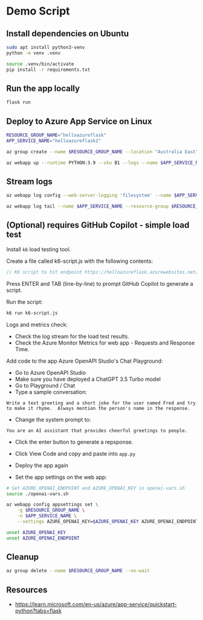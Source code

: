 Demo Script
===========

Install dependencies on Ubuntu
-------------------------------

```sh
sudo apt install python3-venv
python -m venv .venv

source .venv/bin/activate
pip install -r requirements.txt
```

Run the app locally
-------------------

```sh
flask run
```

Deploy to Azure App Service on Linux
------------------------------------

```sh
RESOURCE_GROUP_NAME="helloazureflask"
APP_SERVICE_NAME="helloazureflask2"

az group create --name $RESOURCE_GROUP_NAME --location "Australia East"

az webapp up --runtime PYTHON:3.9 --sku B1 --logs --name $APP_SERVICE_NAME --resource-group $RESOURCE_GROUP_NAME
```

Stream logs
-----------

```sh
az webapp log config --web-server-logging 'filesystem' --name $APP_SERVICE_NAME --resource-group $RESOURCE_GROUP_NAME

az webapp log tail --name $APP_SERVICE_NAME --resource-group $RESOURCE_GROUP_NAME
```

(Optional) requires GitHub Copilot - simple load test
-----------------------------------------------------

Install `k6` load testing tool.

Create a file called k6-script.js with the following contents:

```javascript
// K6 script to hit endpoint https://helloazureflask.azurewebsites.net/ for 30s with 10 VUs
```

Press ENTER and TAB (line-by-line) to prompt GitHub Copilot to generate a script.

Run the script:

```sh
k6 run k6-script.js
```

Logs and metrics check:

* Check the log stream for the load test results.
* Check the Azure Monitor Metrics for web app - Requests and Response Time.

Add code to the app Azure OpenAPI Studio's Chat Playground:

* Go to Azure OpenAPI Studio
* Make sure you have deployed a ChatGPT 3.5 Turbo model
* Go to Playground / Chat
* Type a sample conversation:

```
Write a text greeting and a short joke for the user named Fred and try to make it rhyme.  Always mention the person's name in the response.
```

* Change the system prompt to:

```
You are an AI assistant that provides cheerful greetings to people.
```

* Click the enter button to generate a repsponse.

* Click View Code and copy and paste into `app.py`
* Deploy the app again
* Set the app settings on the web app:

```sh
# Set AZURE_OPENAI_ENDPOINT and AZURE_OPENAI_KEY in openai-vars.sh
source ./openai-vars.sh

az webapp config appsettings set \
    -g $RESOURCE_GROUP_NAME \
    -n $APP_SERVICE_NAME \
    --settings AZURE_OPENAI_KEY=$AZURE_OPENAI_KEY AZURE_OPENAI_ENDPOINT=$AZURE_OPENAI_ENDPOINT

unset AZURE_OPENAI_KEY
unset AZURE_OPENAI_ENDPOINT
```

Cleanup
-------

```sh
az group delete --name $RESOURCE_GROUP_NAME --no-wait
```

Resources
---------

* https://learn.microsoft.com/en-us/azure/app-service/quickstart-python?tabs=flask
